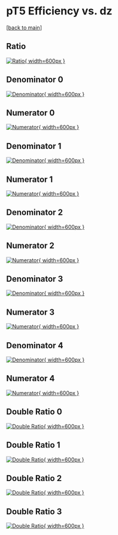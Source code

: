 # pT5 Efficiency vs. dz

[[back to main](./)]



## Ratio

[![Ratio](../mtv/var/pT5_xtr_321_-1_eff_dz.png){ width=600px }](../mtv/var/pT5_xtr_321_-1_eff_dz.pdf)

## Denominator 0

[![Denominator](../mtv/den/pT5_xtr_321_-1_eff_dz_den0.png){ width=600px }](../mtv/den/pT5_xtr_321_-1_eff_dz_den0.pdf)

## Numerator 0

[![Numerator](../mtv/num/pT5_xtr_321_-1_eff_dz_num0.png){ width=600px }](../mtv/num/pT5_xtr_321_-1_eff_dz_num0.pdf)

## Denominator 1

[![Denominator](../mtv/den/pT5_xtr_321_-1_eff_dz_den1.png){ width=600px }](../mtv/den/pT5_xtr_321_-1_eff_dz_den1.pdf)

## Numerator 1

[![Numerator](../mtv/num/pT5_xtr_321_-1_eff_dz_num1.png){ width=600px }](../mtv/num/pT5_xtr_321_-1_eff_dz_num1.pdf)

## Denominator 2

[![Denominator](../mtv/den/pT5_xtr_321_-1_eff_dz_den2.png){ width=600px }](../mtv/den/pT5_xtr_321_-1_eff_dz_den2.pdf)

## Numerator 2

[![Numerator](../mtv/num/pT5_xtr_321_-1_eff_dz_num2.png){ width=600px }](../mtv/num/pT5_xtr_321_-1_eff_dz_num2.pdf)

## Denominator 3

[![Denominator](../mtv/den/pT5_xtr_321_-1_eff_dz_den3.png){ width=600px }](../mtv/den/pT5_xtr_321_-1_eff_dz_den3.pdf)

## Numerator 3

[![Numerator](../mtv/num/pT5_xtr_321_-1_eff_dz_num3.png){ width=600px }](../mtv/num/pT5_xtr_321_-1_eff_dz_num3.pdf)

## Denominator 4

[![Denominator](../mtv/den/pT5_xtr_321_-1_eff_dz_den4.png){ width=600px }](../mtv/den/pT5_xtr_321_-1_eff_dz_den4.pdf)

## Numerator 4

[![Numerator](../mtv/num/pT5_xtr_321_-1_eff_dz_num4.png){ width=600px }](../mtv/num/pT5_xtr_321_-1_eff_dz_num4.pdf)

## Double Ratio 0

[![Double Ratio](../mtv/ratio/pT5_xtr_321_-1_eff_dz_ratio0.png){ width=600px }](../mtv/ratio/pT5_xtr_321_-1_eff_dz_ratio0.pdf)

## Double Ratio 1

[![Double Ratio](../mtv/ratio/pT5_xtr_321_-1_eff_dz_ratio1.png){ width=600px }](../mtv/ratio/pT5_xtr_321_-1_eff_dz_ratio1.pdf)

## Double Ratio 2

[![Double Ratio](../mtv/ratio/pT5_xtr_321_-1_eff_dz_ratio2.png){ width=600px }](../mtv/ratio/pT5_xtr_321_-1_eff_dz_ratio2.pdf)

## Double Ratio 3

[![Double Ratio](../mtv/ratio/pT5_xtr_321_-1_eff_dz_ratio3.png){ width=600px }](../mtv/ratio/pT5_xtr_321_-1_eff_dz_ratio3.pdf)

